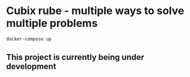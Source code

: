 # Cubix rube - multiple ways to solve multiple problems

```bash
docker-compose up 
```
 
##  This project is currently being under development 
